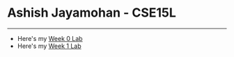 # Ashish Jayamohan - CSE15L
****
- Here's my [Week 0 Lab](https://ashishjayamohan.github.io/cse15l-lab-reports/Week0Lab.html)
- Here's my [Week 1 Lab](https://ashishjayamohan.github.io/cse15l-lab-reports/Week1Lab.html)